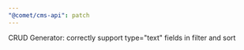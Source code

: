 ```yaml
---
"@comet/cms-api": patch
---
```


CRUD Generator: correctly support type="text" fields in filter and sort
